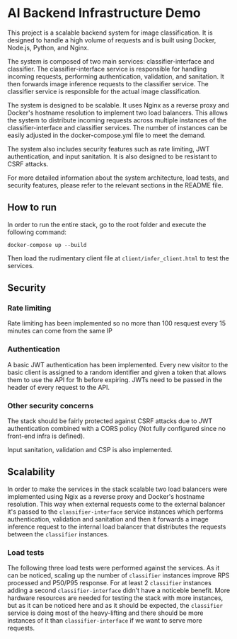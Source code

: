 # AI Backend Infrastructure Demo

This project is a scalable backend system for image classification. It is designed to handle a high volume of requests and is built using Docker, Node.js, Python, and Nginx.

The system is composed of two main services: classifier-interface and classifier. The classifier-interface service is responsible for handling incoming requests, performing authentication, validation, and sanitation. It then forwards image inference requests to the classifier service. The classifier service is responsible for the actual image classification.

The system is designed to be scalable. It uses Nginx as a reverse proxy and Docker's hostname resolution to implement two load balancers. This allows the system to distribute incoming requests across multiple instances of the classifier-interface and classifier services. The number of instances can be easily adjusted in the docker-compose.yml file to meet the demand.

The system also includes security features such as rate limiting, JWT authentication, and input sanitation. It is also designed to be resistant to CSRF attacks.

For more detailed information about the system architecture, load tests, and security features, please refer to the relevant sections in the README file.

## How to run

In order to run the entire stack, go to the root folder and execute the following command:

```
docker-compose up --build
```

Then load the rudimentary client file at `client/infer_client.html` to test the services.

## Security


### Rate limiting

Rate limiting has been implemented so no more than 100 resquest every 15 minutes can come from the same IP

### Authentication

A basic JWT authentication has been implemented. Every new visitor to the basic client is assigned to a random identifier and given a token that allows them to use the API for 1h before expiring. JWTs need to be passed in the header of every request to the API.

### Other security concerns

The stack should be fairly protected against CSRF attacks due to JWT authentication combined with a CORS policy (Not fully configured since no front-end infra is defined).

Input sanitation, validation and CSP is also implemented.

## Scalability

In order to make the services in the stack scalable two load balancers were implemented using Ngix as a reverse proxy and Docker's hostname resolution. This way when external requests come to the external balancer it's passed to the `classifier-interface` service instances which performs authentication, validation and sanitation and then it forwards a image inference request to the internal load balancer that distributes the requests between the `classifier` instances.

### Load tests

The following three load tests were performed against the services. As it can be noticed, scaling up the number of `classifier` instances improve RPS processed and P50/P95 response. For at least 2 `classifier` instances adding a second `classifier-interface` didn't have a noticeble benefit. More hardware resources are needed for testing the stack with more instances, but as it can be noticed here and as it should be expected, the `classifier` service is doing most of the heavy-lifting and there should be more instances of it than `classifier-interface` if we want to serve more requests.

